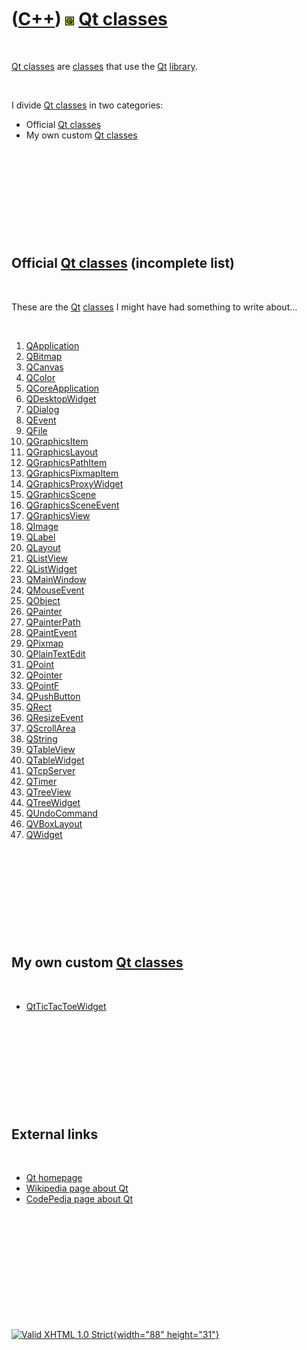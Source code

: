 



 

 

 

 

 

([C++](Cpp.htm)) ![Qt](PicQt.png) [Qt classes](CppQtClass.htm)
==============================================================

 

[Qt classes](CppQtClass.htm) are [classes](CppClass.htm) that use the
[Qt](CppQt.htm) [library](CppLibrary.htm).

 

I divide [Qt classes](CppQtClass.htm) in two categories:

-   Official [Qt classes](CppQtClass.htm)
-   My own custom [Qt classes](CppQtClass.htm)

 

 

 

 

 

Official [Qt classes](CppQtClass.htm) (incomplete list)
-------------------------------------------------------

 

These are the [Qt](CppQt.htm) [classes](CppClass.htm) I might have had
something to write about...

 

1.  [QApplication](CppQApplication.htm)
2.  [QBitmap](CppQBitmap.htm)
3.  [QCanvas](CppQCanvas.htm)
4.  [QColor](CppQColor.htm)
5.  [QCoreApplication](CppQCoreApplication.htm)
6.  [QDesktopWidget](CppQDesktopWidget.htm)
7.  [QDialog](CppQDialog.htm)
8.  [QEvent](CppQEvent.htm)
9.  [QFile](CppQFile.htm)
10. [QGraphicsItem](CppQGraphicsItem.htm)
11. [QGraphicsLayout](CppQGraphicsLayout.htm)
12. [QGraphicsPathItem](CppQGraphicsPathItem.htm)
13. [QGraphicsPixmapItem](CppQGraphicsPixmapItem.htm)
14. [QGraphicsProxyWidget](CppQGraphicsProxyWidget.htm)
15. [QGraphicsScene](CppQGraphicsScene.htm)
16. [QGraphicsSceneEvent](CppQGraphicsSceneEvent.htm)
17. [QGraphicsView](CppQGraphicsView.htm)
18. [QImage](CppQImage.htm)
19. [QLabel](CppQLabel.htm)
20. [QLayout](CppQLayout.htm)
21. [QListView](CppQLayout.htm)
22. [QListWidget](CppQLayout.htm)
23. [QMainWindow](CppQMainWindow.htm)
24. [QMouseEvent](CppQMouseEvent.htm)
25. [QObject](CppQObject.htm)
26. [QPainter](CppQPainter.htm)
27. [QPainterPath](CppQPainterPath.htm)
28. [QPaintEvent](CppQPaintEvent.htm)
29. [QPixmap](CppQPixmap.htm)
30. [QPlainTextEdit](CppQPlainTextEdit.htm)
31. [QPoint](CppQPoint.htm)
32. [QPointer](CppQPointer.htm)
33. [QPointF](CppQPointF.htm)
34. [QPushButton](CppQPushButton.htm)
35. [QRect](CppQRect.htm)
36. [QResizeEvent](CppQResizeEvent.htm)
37. [QScrollArea](CppQScrollArea.htm)
38. [QString](CppQString.htm)
39. [QTableView](CppQTableView.htm)
40. [QTableWidget](CppQTableWidget.htm)
41. [QTcpServer](CppQTcpServer.htm)
42. [QTimer](CppQTimer.htm)
43. [QTreeView](CppQTreeView.htm)
44. [QTreeWidget](CppQTreeWidget.htm)
45. [QUndoCommand](CppQUndoCommand.htm)
46. [QVBoxLayout](CppQVBoxLayout.htm)
47. [QWidget](CppQWidget.htm)

 

 

 

 

 

My own custom [Qt classes](CppQtClass.htm)
------------------------------------------

 

-   [QtTicTacToeWidget](CppQtTicTacToeWidget.htm)

 

 

 

 

 

External links
--------------

 

-   [Qt homepage](http://qt.nokia.com/products)
-   [Wikipedia page about
    Qt](http://en.wikipedia.org/wiki/Qt_%28framework%29)
-   [CodePedia page about Qt](http://codepedia.com/CppQt)

 

 

 

 

 





 

[![Valid XHTML 1.0 Strict](valid-xhtml10.png){width="88"
height="31"}](http://validator.w3.org/check?uri=referer)
